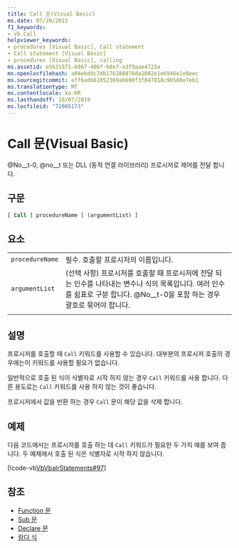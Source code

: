 ```yaml
---
title: Call 문(Visual Basic)
ms.date: 07/20/2015
f1_keywords:
- vb.Call
helpviewer_keywords:
- procedures [Visual Basic], Call statement
- Call statement [Visual Basic]
- procedures [Visual Basic], calling
ms.assetid: e5b31571-6867-406f-b8e7-a3f9aae4723a
ms.openlocfilehash: a04ebddc7db176188876da1082e1e6946e1e8eec
ms.sourcegitcommit: eff6adb61852369ab690f3f047818c90580e7eb1
ms.translationtype: MT
ms.contentlocale: ko-KR
ms.lasthandoff: 10/07/2019
ms.locfileid: "72005173"
---
```

# <a name="call-statement-visual-basic"></a>Call 문(Visual Basic)

@No__t-0, @no__t 또는 DLL (동적 연결 라이브러리) 프로시저로 제어를 전달 합니다.  
  
## <a name="syntax"></a>구문  
  
```vb  
[ Call ] procedureName [ (argumentList) ]  
```  
  
## <a name="parts"></a>요소  

|||
|---|---|
|`procedureName`|필수. 호출할 프로시저의 이름입니다.|
|`argumentList`|(선택 사항) 프로시저를 호출할 때 프로시저에 전달 되는 인수를 나타내는 변수나 식의 목록입니다. 여러 인수를 쉼표로 구분 합니다. @No__t-0을 포함 하는 경우 괄호로 묶어야 합니다.|
|||
  
## <a name="remarks"></a>설명

 프로시저를 호출할 때 `Call` 키워드를 사용할 수 있습니다. 대부분의 프로시저 호출의 경우에는이 키워드를 사용할 필요가 없습니다.

 일반적으로 호출 된 식이 식별자로 시작 하지 않는 경우 `Call` 키워드를 사용 합니다. 다른 용도로는 `Call` 키워드를 사용 하지 않는 것이 좋습니다.

 프로시저에서 값을 반환 하는 경우 `Call` 문이 해당 값을 삭제 합니다.

## <a name="example"></a>예제

 다음 코드에서는 프로시저를 호출 하는 데 `Call` 키워드가 필요한 두 가지 예를 보여 줍니다. 두 예제에서 호출 된 식은 식별자로 시작 하지 않습니다.

 [!code-vb[VbVbalrStatements#97](~/samples/snippets/visualbasic/VS_Snippets_VBCSharp/VbVbalrStatements/VB/Class1.vb#97)]  
  
## <a name="see-also"></a>참조

- [Function 문](function-statement.md)
- [Sub 문](sub-statement.md)
- [Declare 문](declare-statement.md)
- [람다 식](../../programming-guide/language-features/procedures/lambda-expressions.md)
